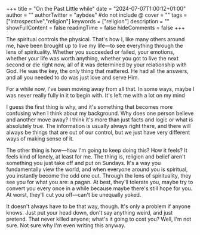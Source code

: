 +++
title = "On the Past Little while"
date = "2024-07-07T1:00:12+01:00"
author = ""
authorTwitter = "aybdee" #do not include @
cover = ""
tags = ["introspective","religion"]
keywords = ["religion"]
description = ""
showFullContent = false
readingTime = false
hideComments = false
+++

The spiritual controls the physical. That's how I, like many others around me, have been brought up to live my life—to see everything through the lens of spirituality. Whether you succeeded or failed, your emotions, whether your life was worth anything, whether you got to live the next second or die right now, all of it was determined by your relationship with God. He was the key, the only thing that mattered. He had all the answers, and all you needed to do was just love and serve Him.

For a while now, I've been moving away from all that. In some ways, maybe I was never really fully in it to begin with. It's left me with a lot on my mind

I guess the first thing is why, and it's something that becomes more confusing when I think about my background. Why does one person believe and another move away? I think it's more than just facts and logic or what is absolutely true. The information is usually always right there, and there will always be things that are out of our control, but we just have very different ways of making sense of it.

The other thing is how—how I'm going to keep doing this? How it feels? It feels kind of lonely, at least for me. The thing is, religion and belief aren't something you just take off and put on Sundays. It's a way you fundamentally view the world, and when everyone around you is spiritual, you instantly become the odd one out. Through the lens of spirituality, they see you for what you are: a pagan. At best, they'll tolerate you, maybe try to convert you every once in a while because maybe there's still hope for you. At worst, they'll cut you off—can't be unequally yoked.

It doesn't always have to be that way, though. It's only a problem if anyone knows. Just put your head down, don't say anything weird, and just pretend. That never killed anyone; what's it going to cost you? Well, I'm not sure. Not sure why I'm even writing this anyway.
